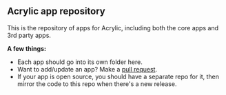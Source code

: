 
## Acrylic app repository

This is the repository of apps for Acrylic, including both the core apps and 3rd party apps.

**A few things:**
* Each app should go into its own folder here.
* Want to add/update an app? Make a [pull request](https://github.com/acrylic-os/apps/pulls).
* If your app is open source, you should have a separate repo for it, then mirror the code to this repo when there's a new release.
